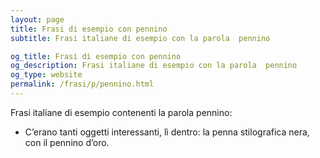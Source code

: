 ```yaml
---
layout: page
title: Frasi di esempio con pennino 
subtitle: Frasi italiane di esempio con la parola  pennino

og_title: Frasi di esempio con pennino 
og_description: Frasi italiane di esempio con la parola  pennino
og_type: website
permalink: /frasi/p/pennino.html
---
```


Frasi italiane di esempio contenenti la parola pennino:


- C’erano tanti oggetti interessanti, lì dentro: la penna stilografica nera, con il pennino d’oro.
